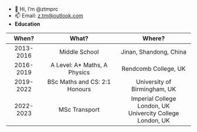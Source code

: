 - 👋 Hi, I’m @ztmprc
- 📫 Email: z.tm@outlook.com
- **Education**

| When?      | What? | Where?   |
| :---:        |    :----:   |          :---: |
| 2013-2016      | Middle School      | Jinan, Shandong, China  |
| 2016-2019   | A Level: A* Maths, A Physics        | Rendcomb College, UK      |
| 2019-2022   | BSc Maths and CS: 2:1 Honours        | University of Birmingham, UK      |
| 2022-2023   | MSc Transport        | Imperial College London, UK <br> Univercity College London, UK     |

<!---
ztmprc/ztmprc is a ✨ special ✨ repository because its `README.md` (this file) appears on your GitHub profile.
You can click the Preview link to take a look at your changes.
--->
